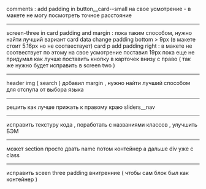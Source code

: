 comments :
add padding in button\_\_card--small на свое усмотрение - в макете не могу посмотреть точное расстояние

---

screen-three in card padding and margin : пока таким способом, нужно найти лучший вариант
card data change padding bottom > 9px (в макете стоит 5.16px но не соотвествует)
card p add padding right : в макете не соотвествует по этому на свое усмотрение поставил 19px
пока еще не придумал как лучше поставить кнопку в карточек внизу с право ( так же нужно будет исправить в screen two )

---

header img ( search ) добавил margin , нужно найти лучший способом для отспупа от выбора языка

---

решить как лучше прижать к правому краю sliders\_\_nav

---

исправить текстуру кода , поработать с названиями классов , улучшить БЭМ

---

может section просто двать name потом контейнер а дальше div уже с class

---

исправить sceen three padding внитренние ( чтобы сам блок был как контейнер )
